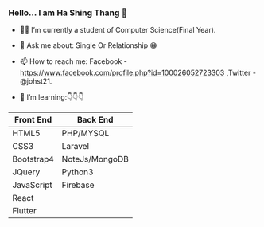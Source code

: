 ### Hello... I am Ha Shing Thang 👋

- 👨‍🎓 I’m currently a student of Computer Science(Final Year).
- 💬 Ask me about: Single Or Relationship 😁
- 📫 How to reach me: Facebook - https://www.facebook.com/profile.php?id=100026052723303 ,Twitter - @johst21.

- 🌱 I’m learning:👇👇👇

 |  Front End  |  Back End       |      
 | ----------- | --------------- |     
 | HTML5       | PHP/MYSQL       |
 | CSS3        | Laravel         |
 | Bootstrap4  | NoteJs/MongoDB  |
 | JQuery      | Python3         |
 | JavaScript  | Firebase        |
 | React       |                 |
 | Flutter     |                 |

<!--- 
- 😄 Pronouns: JOHST 
- ⚡ Fun fact: I spend to watch comedy movies for two hours in a day.
React, Laravel, NoteJs and Flutter.
👯 I’m looking to collaborate on .
- 🤔 I’m looking for help with
 ... -->
